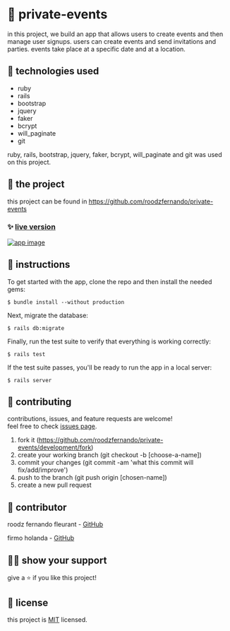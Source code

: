 # 📃 private-events

in this project, we build an app that allows users to create events and then manage user signups. users can create events and send invitations and parties. events take place at a specific date and at a location.



## 📡 technologies used

- ruby
- rails
- bootstrap
- jquery
- faker
- bcrypt
- will_paginate
- git

ruby, rails, bootstrap, jquery, faker, bcrypt, will_paginate and git was used on this project.



## 🚀 the project

this project can be found in https://github.com/roodzfernando/private-events


### ✨ [live version](https://private-events-firmoholanda.herokuapp.com/)

<a href="https://private-events-roodzfernando.herokuapp.com/" target="_blank">
    <img alt="app image" src="https://github.com/froodzfernando/private-events/tree/pre-production/app/assets/images/app-image.png"/>
</a>



## 🔨 instructions

To get started with the app, clone the repo and then install the needed gems:

```
$ bundle install --without production
```

Next, migrate the database:

```
$ rails db:migrate
```

Finally, run the test suite to verify that everything is working correctly:

```
$ rails test
```

If the test suite passes, you'll be ready to run the app in a local server:

```
$ rails server
```



## 🤝 contributing

contributions, issues, and feature requests are welcome!<br/>feel free to check [issues page](hhttps://github.com/roodzfernando/private-events/development/issues).

1. fork it (https://github.com/roodzfernando/private-events/development/fork)
2. create your working branch (git checkout -b [choose-a-name])
3. commit your changes (git commit -am 'what this commit will fix/add/improve')
4. push to the branch (git push origin [chosen-name])
5. create a new pull request



## 🤖 contributor

roodz fernando fleurant - [GitHub](https://github.com/roodzfernando)

firmo holanda - [GitHub](https://github.com/firmoholanda)



## 🙋‍♂ show your support

give a ⭐️ if you like this project!



## 📝 license

this project is [MIT](https://github.com/roodzfernando/private-events/development/license.txt) licensed.
